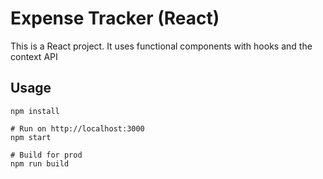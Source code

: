 # Expense Tracker (React)

This is a React project. It uses functional components with hooks and the context API

## Usage
```
npm install

# Run on http://localhost:3000
npm start

# Build for prod
npm run build
```
